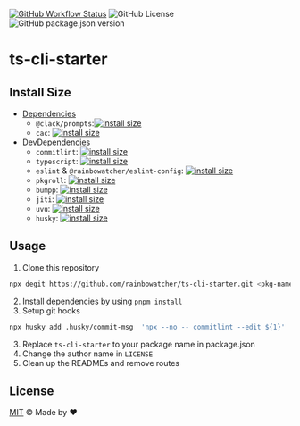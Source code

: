 [![GitHub Workflow Status](https://img.shields.io/github/actions/workflow/status/rainbowatcher/ts-cli-starter/ci.yml)](https://github.com/rainbowatcher/ts-cli-starter/actions)
![GitHub License](https://img.shields.io/github/license/rainbowatcher/ts-cli-starter)
![GitHub package.json version](https://img.shields.io/github/package-json/v/rainbowatcher/ts-cli-starter)

# ts-cli-starter

## Install Size

- [Dependencies](https://packagephobia.com/result?p=@clack/prompts,cac)
  - `@clack/prompts`:[![install size](https://packagephobia.com/badge?p=@clack/prompts)](https://packagephobia.com/result?p=@clack/prompts)
  - `cac`: [![install size](https://packagephobia.com/badge?p=cac)](https://packagephobia.com/result?p=cac)
- [DevDependencies](https://packagephobia.com/result?p=@ava/typescript,@rainbowatcher/eslint-config,bumpp,commitlint,eslint,husky,jiti,pkgroll,typescript,uvu)
  - `commitlint`: [![install size](https://packagephobia.com/badge?p=commitlint)](https://packagephobia.com/result?p=commitlint)
  - `typescript`: [![install size](https://packagephobia.com/badge?p=typescript)](https://packagephobia.com/result?p=typescript)
  - `eslint` & `@rainbowatcher/eslint-config`: [![install size](https://packagephobia.com/badge?p=@rainbowatcher/eslint-config)](https://packagephobia.com/result?p=@rainbowatcher/eslint-config)
  - `pkgroll`: [![install size](https://packagephobia.com/badge?p=pkgroll)](https://packagephobia.com/result?p=pkgroll)
  - `bumpp`: [![install size](https://packagephobia.com/badge?p=bumpp)](https://packagephobia.com/result?p=bumpp)
  - `jiti`: [![install size](https://packagephobia.com/badge?p=jiti)](https://packagephobia.com/result?p=jiti)
  - `uvu`: [![install size](https://packagephobia.com/badge?p=uvu)](https://packagephobia.com/result?p=uvu)
  - `husky`: [![install size](https://packagephobia.com/badge?p=husky)](https://packagephobia.com/result?p=husky)

## Usage

1. Clone this repository

```bash
npx degit https://github.com/rainbowatcher/ts-cli-starter.git <pkg-name>
```

2. Install dependencies by using `pnpm install`
3. Setup git hooks
   
```bash
npx husky add .husky/commit-msg  'npx --no -- commitlint --edit ${1}'
```

3. Replace `ts-cli-starter` to your package name in package.json
4. Change the author name in `LICENSE`
5. Clean up the READMEs and remove routes


## License

[MIT](./LICENSE) &copy; Made by ❤️